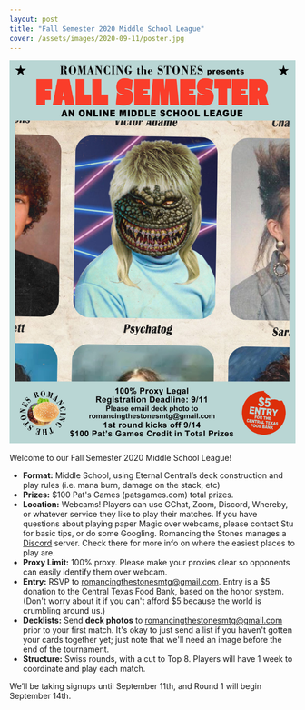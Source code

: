 ```yaml
---
layout: post
title: "Fall Semester 2020 Middle School League"
cover: /assets/images/2020-09-11/poster.jpg
---
```


![](/assets/images/2020-09-11/poster.jpg)

Welcome to our Fall Semester 2020 Middle School League!

*	**Format:** Middle School, using Eternal Central’s deck construction and
  play rules (i.e. mana burn, damage on the stack, etc)
* **Prizes:** $100 Pat's Games (patsgames.com) total prizes.
*	**Location:** Webcams! Players can use GChat, Zoom, Discord, Whereby, or whatever
  service they like to play their matches. If you have questions about playing
  paper Magic over webcams, please contact Stu for basic tips, or do some
  Googling. Romancing the Stones manages a [Discord](https://discord.gg/SNCrZT)
  server. Check there for more info on where the easiest places to play are.
*	**Proxy Limit:** 100% proxy. Please make your proxies clear so opponents
  can easily identify them over webcam.
*	**Entry:** RSVP to romancingthestonesmtg@gmail.com. Entry is a $5 donation to
  the Central Texas Food Bank, based on the honor system. (Don't worry about it
  if you can't afford $5 because the world is crumbling around us.)
*	**Decklists:** Send **deck photos** to romancingthestonesmtg@gmail.com prior to
  your first match. It's okay to just send a list if you haven't gotten your cards
  together yet; just note that we'll need an image before the end of the tournament.
*	**Structure:** Swiss rounds, with a cut to Top 8. Players will have 1 week
  to coordinate and play each match.

We’ll be taking signups until September 11th, and Round 1 will begin September 14th.

